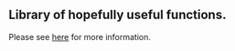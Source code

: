 ## Library of hopefully useful functions.

Please see [here](https://paul-amonson.github.io/libs/) for more information.
